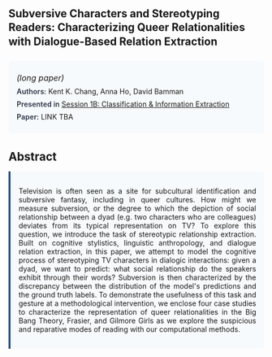 
<style>    
    h2 {
        margin-top: 0;
        margin-bottom: 1.5rem;
        line-height: 1.3;
    }
    
    h3 {
        margin-top: 2rem;
        margin-bottom: 1rem;
        font-size: 1.4rem;
        font-weight:bold;
    }
    
    .metadata {
        background-color: #f7fafc;
        padding: 1rem;
        border-radius: 6px;
        margin-bottom: 2rem;
    }
    
    .metadata p {
        margin: 0.5rem 0;
    }
    
    .abstract {
        text-align: justify;
        padding: 1rem;
        background-color: #f7fafc;
        border-left: 4px solid #2c5282;
        border-radius: 0 6px 6px 0;
    }
    
    strong {
        color: #2d3748;
        font-weight: 600;
    }
</style>
<main role="main">
<h2>Subversive Characters and Stereotyping Readers: Characterizing Queer Relationalities with Dialogue-Based Relation Extraction</h2>

<section class="metadata">
<p style='font-size:1rem'><i>(long paper)</i></p>
<p><strong>Authors:</strong> Kent K. Chang, Anna Ho, David Bamman</p>
<p><strong>Presented in</strong> <a href="/programme/#session1B">Session 1B: Classification & Information Extraction</a></p>
<p><strong>Paper:</strong> LINK TBA</p>
</section>

<section>
<h3>Abstract</h3>
<div class="abstract">
<p>Television is often seen as a site for subcultural identification and subversive fantasy, including in queer cultures. How might we measure subversion, or the degree to which the depiction of social relationship between a dyad (e.g. two characters who are colleagues) deviates from its typical representation on TV? To explore this question, we introduce the task of stereotypic relationship extraction. Built on cognitive stylistics, linguistic anthropology, and dialogue relation extraction, in this paper, we attempt to model the cognitive process of stereotyping TV characters in dialogic interactions: given a dyad, we want to predict: what social relationship do the speakers exhibit through their words? Subversion is then characterized by the discrepancy between the distribution of the model's predictions and the ground truth labels. To demonstrate the usefulness of this task and gesture at a methodological intervention, we enclose four case studies to characterize the representation of queer relationalities in the  Big Bang Theory,  Frasier, and  Gilmore Girls  as we explore the suspicious and reparative modes of reading with our computational methods.</p>
</div>
</section>
</main>